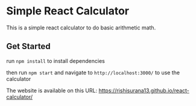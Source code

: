# Simple React Calculator

This is a simple react calculator to do basic arithmetic math.

## Get Started

run `npm install` to install dependencies

then run `npm start` and navigate to `http://localhost:3000/` to use the calculator


The website is available on this URL: https://rishisurana13.github.io/react-calculator/
